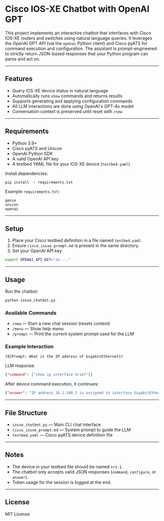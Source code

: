 # Cisco IOS-XE Chatbot with OpenAI GPT

This project implements an interactive chatbot that interfaces with Cisco IOS-XE routers and switches using natural language queries. It leverages the OpenAI GPT API (via the `openai` Python client) and Cisco pyATS for command execution and configuration. The assistant is prompt-engineered to strictly return JSON-based responses that your Python program can parse and act on.

---

## Features

- Query IOS-XE device status in natural language  
- Automatically runs `show` commands and returns results  
- Supports generating and applying configuration commands  
- All LLM interactions are done using OpenAI's GPT-4o model  
- Conversation context is preserved until reset with `/new`

---

## Requirements

- Python 3.9+
- Cisco pyATS and Unicon
- OpenAI Python SDK
- A valid OpenAI API key
- A testbed YAML file for your IOS-XE device (`testbed.yaml`)

Install dependencies:

```bash
pip install -r requirements.txt
```

Example `requirements.txt`:

```
genie
unicon
openai
```

---

## Setup

1. Place your Cisco testbed definition in a file named `testbed.yaml`.
2. Ensure `cisco_iosxe_prompt.md` is present in the same directory.
3. Set your OpenAI API key:

```bash
export OPENAI_API_KEY="sk-..."
```

---

## Usage

Run the chatbot:

```bash
python iosxe_chatbot.py
```

### Available Commands

- `/new` — Start a new chat session (resets context)
- `/menu` — Show help menu
- `/prompt` — Print the current system prompt used for the LLM

### Example Interaction

```
[0]Prompt: What is the IP address of GigabitEthernet1?
```

LLM response:

```json
{"command": ["show ip interface brief"]}
```

After device command execution, it continues:

```json
{"answer": "IP address 10.1.100.3 is assigned to interface GigabitEthernet1"}
```

---

## File Structure

- `iosxe_chatbot.py` — Main CLI chat interface
- `cisco_iosxe_prompt.md` — System prompt to guide the LLM
- `testbed.yaml` — Cisco pyATS device definition file

---

## Notes

- The device in your testbed file should be named `sr1-1`.
- The chatbot only accepts valid JSON responses (`command`, `configure`, or `answer`).
- Token usage for the session is logged at the end.

---

## License

MIT License